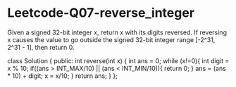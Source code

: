 # Leetcode-Q07-reverse_integer
Given a signed 32-bit integer x, return x with its digits reversed. If reversing x causes the value to go outside the signed 32-bit integer range [-2^31, 2^31 - 1], then return 0.


class Solution {
public:
    int reverse(int x) {
        int ans = 0;
        while (x!=0){
            int digit = x % 10;
            if((ans > INT_MAX/10) || (ans < INT_MIN/10)){
                return 0;
            }
            ans = (ans * 10) + digit;
            x = x/10;
        }
        return ans;
    }
};
